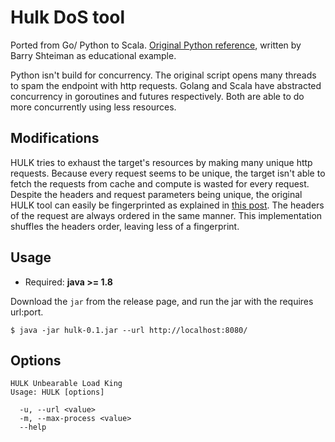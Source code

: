 # Hulk DoS tool

Ported from Go/ Python to Scala. [Original Python reference](https://github.com/grafov/hulk/blob/master/hulk.py),
written by Barry Shteiman as educational example. 

Python isn't build for concurrency. The original script opens many threads to spam the endpoint 
with http requests. Golang and Scala have abstracted concurrency in goroutines and futures respectively.
Both are able to do more concurrently using less resources. 

## Modifications
HULK tries to exhaust the target's resources by making many unique http requests. Because every request seems to be 
unique, the target isn't able to fetch the requests from cache and compute is wasted for every request. Despite the
headers and request parameters being unique, the original HULK tool can easily be fingerprinted as explained in 
[this post](https://www.trustwave.com/en-us/resources/blogs/spiderlabs-blog/hulk-vs-thor-application-dos-smackdown/).
The headers of the request are always ordered in the same manner. This implementation shuffles the headers order, 
leaving less of a fingerprint.

## Usage
* Required: **java >= 1.8**

Download the `jar` from the release page, and run the jar with the requires url:port.

```
$ java -jar hulk-0.1.jar --url http://localhost:8080/
```

## Options
```
HULK Unbearable Load King
Usage: HULK [options]

  -u, --url <value>
  -m, --max-process <value>
  --help
```